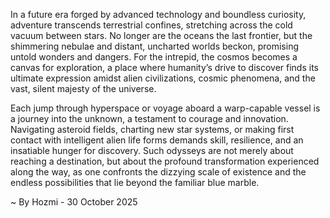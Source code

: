 
In a future era forged by advanced technology and boundless curiosity, adventure transcends terrestrial confines, stretching across the cold vacuum between stars. No longer are the oceans the last frontier, but the shimmering nebulae and distant, uncharted worlds beckon, promising untold wonders and dangers. For the intrepid, the cosmos becomes a canvas for exploration, a place where humanity’s drive to discover finds its ultimate expression amidst alien civilizations, cosmic phenomena, and the vast, silent majesty of the universe.

Each jump through hyperspace or voyage aboard a warp-capable vessel is a journey into the unknown, a testament to courage and innovation. Navigating asteroid fields, charting new star systems, or making first contact with intelligent alien life forms demands skill, resilience, and an insatiable hunger for discovery. Such odysseys are not merely about reaching a destination, but about the profound transformation experienced along the way, as one confronts the dizzying scale of existence and the endless possibilities that lie beyond the familiar blue marble.

~ By Hozmi - 30 October 2025
